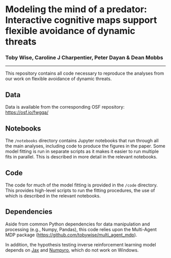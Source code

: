 # **Modeling the mind of a predator: Interactive cognitive maps support flexible avoidance of dynamic threats**
### Toby Wise, Caroline J Charpentier, Peter Dayan & Dean Mobbs

----

This repository contains all code necessary to reproduce the analyses from our work on flexible avoidance of dynamic threats.

## Data

Data is available from the corresponding OSF repository: https://osf.io/fwgqa/

## Notebooks

The `/notebooks` directory contains Jupyter notebooks that run through all the main analyses, including code to produce the figures in the paper. Some model fitting is run in separate scripts as it makes it easier to run multiple fits in parallel. This is described in more detail in the relevant notebooks.

## Code

The code for much of the model fitting is provided in the `/code` directory. This provides high-level scripts to run the fitting procedures, the use of which is described in the relevant notebooks.

## Dependencies

Aside from common Python dependencies for data manipulation and processing (e.g., Numpy, Pandas), this code relies upon the Multi-Agent MDP package (https://github.com/tobywise/multi_agent_mdp).

In addition, the hypothesis testing inverse reinforcement learning model depends on [Jax](https://github.com/google/jax) and [Numpyro](https://github.com/pyro-ppl/numpyro), which do not work on Windows.